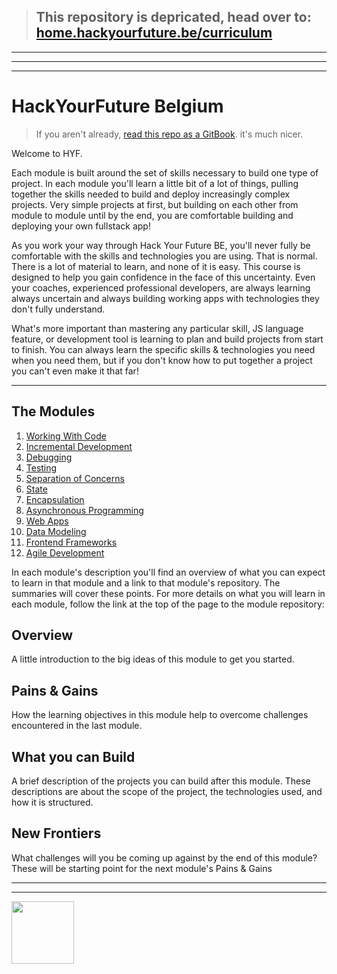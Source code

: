 > ## This repository is depricated, head over to: [home.hackyourfuture.be/curriculum](https://home.hackyourfuture.be/curriculum)

---
---
---

# HackYourFuture Belgium

> If you aren't already, [read this repo as a GitBook](https://curriculum.hackyourfuture.be). it's much nicer.

Welcome to HYF.

Each module is built around the set of skills necessary to build one type of project. In each module you'll learn a little bit of a lot of things, pulling together the skills needed to build and deploy increasingly complex projects.  Very simple projects at first, but building on each other from module to module until by the end, you are comfortable building and deploying your own fullstack app!

As you work your way through Hack Your Future BE, you'll never fully be comfortable with the skills and technologies you are using.  That is normal.  There is a lot of material to learn, and none of it is easy.  This course is designed to help you gain confidence in the face of this uncertainty.   Even your coaches, experienced professional developers, are always learning always uncertain and always building working apps with technologies they don't fully understand.

What's more important than mastering any particular skill, JS language feature, or development tool is learning to plan and build projects from start to finish.  You can always learn the specific skills & technologies you need when you need them, but if you don't know how to put together a project you can't even make it that far!

---

## The Modules

1. [Working With Code](./modules/working-with-code.md)
1. [Incremental Development](./modules/incremental-development.md)
1. [Debugging](./modules/debugging.md)
1. [Testing](./modules/debugging.md)
1. [Separation of Concerns](./modules/separation-of-concerns.md)
1. [State](./modules/state.md)
1. [Encapsulation](./modules/encapsulation.md)
1. [Asynchronous Programming](./modules/asynchronous-programming.md)
1. [Web Apps](./modules/web-apps.md)
1. [Data Modeling](./modules/data-modeling.md)
1. [Frontend Frameworks](./modules/frontend-frameworks.md)
1. [Agile Development](./modules/agile-development.md)

In each module's description you'll find an overview of what you can expect to learn in that module and a link to that module's repository.  The summaries will cover these points. For more details on what you will learn in each module, follow the link at the top of the page to the module repository:

## Overview

A little introduction to the big ideas of this module to get you started.

## Pains & Gains

How the learning objectives in this module help to overcome challenges encountered in the last module.

## What you can Build

A brief description of the projects you can build after this module. These descriptions are about the scope of the project, the technologies used, and how it is structured.

## New Frontiers

What challenges will you be coming up against by the end of this module?  These will be starting point for the next module's Pains & Gains

<hr>
<hr>
<a href="https://hackyourfuture.be" target="_blank"><img
    src="https://user-images.githubusercontent.com/18554853/63941625-4c7c3d00-ca6c-11e9-9a76-8d5e3632fe70.jpg"
    width="100" height="100"></a>

